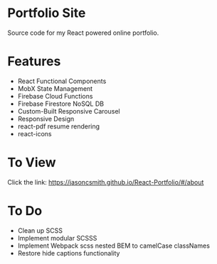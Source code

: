 # Portfolio Site
Source code for my React powered online portfolio.

# Features
- React Functional Components
- MobX State Management
- Firebase Cloud Functions
- Firebase Firestore NoSQL DB
- Custom-Built Responsive Carousel
- Responsive Design
- react-pdf resume rendering
- react-icons

# To View

Click the link: https://jasoncsmith.github.io/React-Portfolio/#/about

# To Do
- Clean up SCSS
- Implement modular SCSSS
- Implement Webpack scss nested BEM to camelCase classNames
- Restore hide captions functionality
